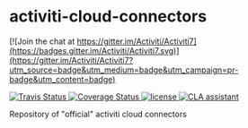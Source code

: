 # activiti-cloud-connectors 
[![Join the chat at https://gitter.im/Activiti/Activiti7](https://badges.gitter.im/Activiti/Activiti7.svg)](https://gitter.im/Activiti/Activiti7?utm_source=badge&utm_medium=badge&utm_campaign=pr-badge&utm_content=badge)

<p>
  <a title='Build Status Travis' href="https://travis-ci.org/Activiti/activiti-cloud-connectors">
    <img src='https://travis-ci.org/Activiti/activiti-cloud-connectors.svg?branch=master'  alt='Travis Status' />
  </a>
  <a href='https://codecov.io/gh/Activiti/activiti-cloud-connectors'>
    <img src='http://img.shields.io/codecov/c/github/Activiti/activiti-cloud-connectors/master.svg?maxAge=86400' alt='Coverage Status' />
  </a>
  <a href='https://github.com/Activiti/activiti-cloud-connectors/blob/master/LICENSE.txt'>
       <img src='https://img.shields.io/hexpm/l/plug.svg' alt='license' />
  </a>
  <a href="https://cla-assistant.io/Activiti/activiti-cloud-connectors"><img src="https://cla-assistant.io/readme/badge/Activiti/activiti-cloud-connectors" alt="CLA assistant" /></a>
</p>
Repository of "official" activiti cloud connectors

